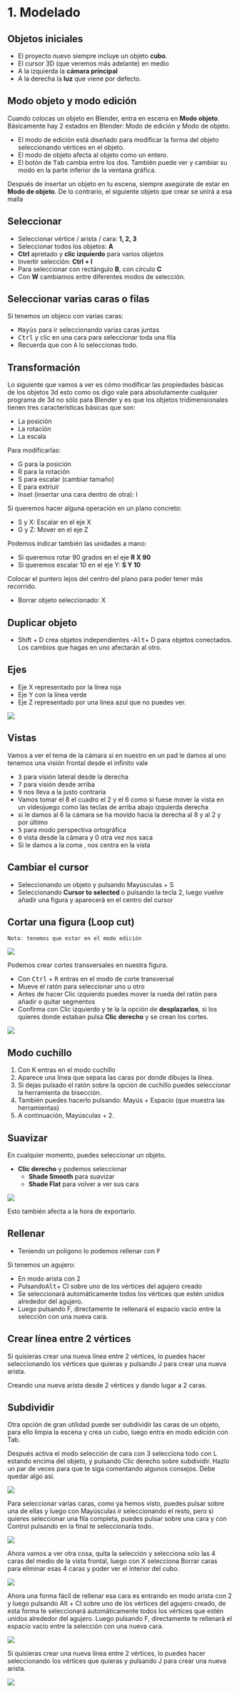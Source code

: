 # 1. Modelado

## Objetos iniciales

- El proyecto nuevo siempre incluye un objeto **cubo**.
- El cursor 3D (que veremos más adelante) en medio
- A la izquierda la **cámara principal**
- A la derecha la **luz** que viene por defecto. 

## Modo objeto y modo edición

Cuando colocas un objeto en Blender, entra en escena en **Modo objeto**. Básicamente hay 2 estados en Blender: Modo de edición y Modo de objeto. 

- El modo de edición está diseñado para modificar la forma del objeto seleccionando vértices en el objeto. 
- El modo de objeto afecta al objeto como un entero.
- El botón de <kbd>Tab</kbd> cambia entre los dos. También puede ver y cambiar su modo en la parte inferior de la ventana gráfica. 

Después de insertar un objeto en tu escena, siempre asegúrate de estar en **Modo de objeto**. De lo contrario, el siguiente objeto que crear se unirá a esa malla

## Seleccionar

- Seleccionar vértice / arista / cara: **1, 2, 3**
- Seleccionar todos los objetos: **A**
- **Ctrl** apretado y **clic izquierdo** para varios objetos
- Invertir selección: **Ctrl + I**
- Para seleccionar con rectángulo **B**, con círculo **C**
- Con **W** cambiamos entre diferentes modos de selección.

## Seleccionar varias caras o filas

Si tenemos un objeco con varias caras:

- <kbd>Mayús</kbd> para ir seleccionando varias caras juntas
- <kbd>Ctrl</kbd> y clic en una cara para seleccionar toda una fila
- Recuerda que con <kbd>A</kbd> lo seleccionas todo.

## Transformación

Lo siguiente que vamos a ver es cómo modificar las propiedades básicas de los objetos 3d esto como os digo vale para absolutamente cualquier programa de 3d no sólo para Blender y es que los objetos tridimensionales tienen tres características básicas que son:

- La posición 
- La rotación
- La escala 

Para modificarlas:

- G para la posición
- R para la rotación 
- S para escalar (cambiar tamaño)
- E para extriuir
- Inset (insertar una cara dentro de otra): I

Si queremos hacer alguna operación en un plano concreto:

- S y X: Escalar en el eje X
- G y Z: Mover en el eje Z

Podemos indicar también las unidades a mano:

- Si queremos rotar 90 grados en el eje **R X 90**
- Si queremos escalar 10 en el eje Y: **S Y 10**

Colocar el puntero lejos del centro del plano para poder tener más recorrido.

- Borrar objeto seleccionado: X

## Duplicar objeto

- Shift + D crea objetos independientes
-<kbd>Alt</kbd>+ D para objetos conectados. Los cambios que hagas en uno afectarán al otro.

## Ejes

- Eje X representado por la línea roja
- Eje Y con la línea verde
- Eje Z representado por una línea azul que no puedes ver.

![](img/2022-10-25-10-21-55.png)

## Vistas

Vamos a ver el tema de la cámara si en nuestro en un pad le damos al uno tenemos una visión frontal desde el infinito vale 

- <kbd>3</kbd> para visión lateral desde la derecha
- <kbd>7</kbd>  para visión desde arriba 
- <kbd>9</kbd>  nos lleva a la justo contraria 
- Vamos tomar el 8 el cuadro el 2 y el 6 como si fuese mover la vista en un videojuego como las teclas de arriba abajo izquierda derecha 
- si le damos al 6 la cámara se ha movido hacia la derecha al 8 y al 2 y por último 
- <kbd>5</kbd>  para modo perspectiva ortográfica
- <kbd>0</kbd>  vista desde la cámara y 0 otra vez nos saca
- Si le damos a la coma </kbd>  ,</kbd>  nos centra en la vista 

## Cambiar el cursor

- Seleccionando un objeto y pulsando Mayúsculas + S  
- Seleccionando **Cursor to selected** o pulsando la tecla 2, luego vuelve añadir una figura y aparecerá en el centro del cursor

## Cortar una figura (Loop cut)

```
Nota: tenemos que estar en el modo edición
```

![](img/2022-12-03-15-26-38.png)

Podemos crear cortes transversales en nuestra figura. 

- Con <kbd>Ctrl</kbd> + <kbd>R</kbd> entras en el modo de corte transversal 
- Mueve el ratón para seleccionar uno u otro 
- Antes de hacer Clic izquierdo puedes mover la rueda del ratón para añadir o quitar segmentos
- Confirma con Clic izquierdo y te la la opción de **desplazarlos**, si los quieres donde estaban pulsa **Clic derecho** y se crean los cortes.

![](img/2022-12-03-15-26-57.png)

## Modo cuchillo

1. Con K entras en el modo cuchillo
2. Aparece una línea que separa las caras por donde dibujes la línea.
3. Si dejas pulsado el ratón sobre la opción de cuchillo puedes seleccionar la herramienta de bisección.
4. También puedes hacerlo pulsando: Mayús + Espacio (que muestra las herramientas)
5. A continuación, Mayúsculas + 2.

## Suavizar

En cualquier momento, puedes seleccionar un objeto.

- **Clic derecho** y podemos seleccionar
  - **Shade Smooth** para suavizar 
  - **Shade Flat** para volver a ver sus cara

![](img/2022-12-03-15-27-38.png)

Esto también afecta a la hora de exportarlo.

## Rellenar

- Teniendo un polígono lo podemos rellenar con <kbd>F</kbd>

Si tenemos un agujero:

- En modo arista con 2
- Pulsando<kbd>Alt</kbd>+ CI sobre uno de los vértices del agujero creado
- Se seleccionará automáticamente todos los vértices que estén unidos alrededor del agujero. 
- Luego pulsando F, directamente te rellenará el espacio vacío entre la selección con una nueva cara.

## Crear línea entre 2 vértices

Si quisieras crear una nueva línea entre 2 vértices, lo puedes hacer seleccionando los vértices que quieras y pulsando J para crear una nueva arista.

Creando una nueva arista desde 2 vértices y dando lugar a 2 caras.

## Subdividir

Otra opción de gran utilidad puede ser subdividir las caras de un objeto, para ello limpia la escena y crea un cubo, luego entra en modo edición con Tab.

Después activa el modo selección de cara con 3 selecciona todo con L estando encima del objeto, y pulsando Clic derecho sobre subdividir. Hazlo un par de veces para que te siga comentando algunos consejos. Debe quedar algo así.

![](img/2022-12-03-15-29-02.png)

Para seleccionar varias caras, como ya hemos visto, puedes pulsar sobre una de ellas y luego con Mayúsculas ir seleccionando el resto, pero si quieres seleccionar una fila completa, puedes pulsar sobre una cara y con Control pulsando en la final te seleccionaría todo.

![](img/2022-12-03-15-29-23.png)


Ahora vamos a ver otra cosa, quita la selección y selecciona solo las 4 caras del medio de la vista frontal, luego con X selecciona Borrar caras para eliminar esas 4 caras y poder ver el interior del cubo.

![](img/2022-12-03-15-29-43.png)

Ahora una forma fácil de rellenar esa cara es entrando en modo arista con 2 y luego pulsando Alt + CI sobre uno de los vértices del agujero creado, de esta forma te seleccionará automáticamente todos los vértices que estén unidos alrededor del agujero. Luego pulsando F, directamente te rellenará el espacio vacío entre la selección con una nueva cara.

![](img/2022-12-03-15-30-01.png)

Si quisieras crear una nueva línea entre 2 vértices, lo puedes hacer seleccionando los vértices que quieras y pulsando J para crear una nueva arista.

![](img/2022-12-03-15-30-20.png)
